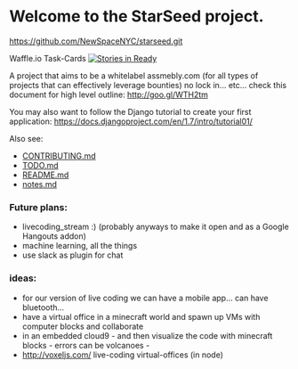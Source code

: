 # Welcome to the StarSeed project.
https://github.com/NewSpaceNYC/starseed.git

Waffle.io Task-Cards
[![Stories in Ready](https://badge.waffle.io/NewSpaceNYC/Starseed.png?label=ready&title=Ready)](https://waffle.io/NewSpaceNYC/Starseed)

A project that aims to be a whitelabel assmebly.com (for all types of projects that can effectively leverage bounties)
no lock in... etc... check this document for high level outline: 
http://goo.gl/WTH2tm

You may also want to follow the Django tutorial to create your first application:
https://docs.djangoproject.com/en/1.7/intro/tutorial01/

Also see:
 - [CONTRIBUTING.md](https://github.com/NewSpaceNYC/starseed/blob/master/CONTRIBUTING.md)
 - [TODO.md](https://github.com/NewSpaceNYC/starseed/blob/master/TODO.md)
 - [README.md](https://github.com/NewSpaceNYC/starseed/blob/master/README.md)
 - [notes.md](https://github.com/NewSpaceNYC/starseed/blob/master/notes.md)

### Future plans:
 - livecoding_stream :) (probably anyways to make it open and as a Google Hangouts addon)
 - machine learning, all the things
 - use slack as plugin for chat

### ideas:
 - for our version of live coding we can have a mobile app... can have bluetooth... 
 - have a virtual office in a minecraft world and spawn up VMs with computer blocks and collaborate
 - in an embedded cloud9 - and then visualize the code with minecraft blocks - errors can be volcanoes - 
 - http://voxeljs.com/ live-coding virtual-offices (in node)